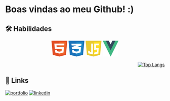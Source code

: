 # Boas vindas ao meu Github! :)


## 🛠 Habilidades
<div align="center">
  
<img class="img" src="assets/img/html-1.svg" alt="Logo Html" width="50" height="50"/>
<img class="img" src="assets/img/css-3.svg" alt="Logo CSS" width="50" height="50"/>
<img class="img" src="assets/img/javascript-1.svg" alt="Logo JavaScript" width="50" height="50"/>
<img class="img" src="assets/img/vue-9.svg" alt="Logo Vue.js" width="50" height="50"/>

</div>

<div align="right" display="flex">

  [![Top Langs](https://github-readme-stats.vercel.app/api/top-langs/?username=thiagoorrico&layout=donut)](https://github.com/anuraghazra/github-readme-stats)

</div>

## 🔗 Links
<div align="left">
  
[![portfolio](https://img.shields.io/badge/my_portfolio-000?style=for-the-badge&logo=ko-fi&logoColor=white)](https://thiagoorrico.github.io)
[![linkedin](https://img.shields.io/badge/linkedin-0A66C2?style=for-the-badge&logo=linkedin&logoColor=white)](https://www.linkedin.com/in/thiagoorrico/)

</div>

